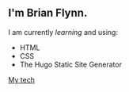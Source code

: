 ## I'm Brian Flynn.

I am currently *learning* and using:
- HTML
- CSS
- The Hugo Static Site Generator

[My tech](https://brianflynn.org/tech/)
